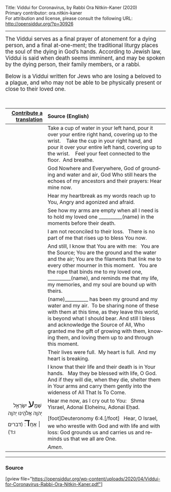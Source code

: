 <html>
<head></head>
<body>
Title: Viddui for Coronavirus, by Rabbi Ora Nitkin-Kaner (2020)<br />
Primary contributor: ora.nitkin-kaner<br />
For attribution and license, please consult the following URL: <a href="http://opensiddur.org/?p=30926">http://opensiddur.org/?p=30926</a>
<p />
<hr />

<div class="english" lang="en" style="font-size: 1.2em;">
The Viddui serves as a final prayer of atonement for a dying person, and a final at-one-ment; the traditional liturgy places the soul of the dying in God’s hands. According to Jewish law, Viddui is said when death seems imminent, and may be spoken by the dying person, their family members, or a rabbi. 

Below is a Viddui written for Jews who are losing a beloved to a plague, and who may not be able to be physically present or close to their loved one.
</div>

 

<table style="margin-left: auto;margin-right: auto;" class="draggable">
<thead><tr><th id="x" style="text-align: right;"><a href="/contributing/upload/">Contribute a translation</a></th><th style="text-align: left;">Source (English)</th></tr></thead>
<tbody>
<tr><td style="vertical-align:top;">
<div class="liturgy" lang="he">

</span></div></td>
 
<td style="vertical-align:top;">
<div class="english" lang="en">
<span class="instruction">Take a cup of water in your left hand, 
pour it over your entire right hand, covering up to the wrist.  
&nbsp;
Take the cup in your right hand, 
and pour it over your entire left hand, covering up to the wrist.  
&nbsp;
Feel your feet connected to the floor.  
And breathe.</span>  
</div></td></tr>


<tr><td style="vertical-align:top;">
<div class="liturgy" lang="he">

</span></div></td>
 
<td style="vertical-align:top;">
<div class="english" lang="en">
God Nowhere and Everywhere,
God of grounding and water and air,
God Who still hears the echoes of my ancestors and their prayers:
Hear mine now.
</div></td></tr>


<tr><td style="vertical-align:top;">
<div class="liturgy" lang="he">

</span></div></td>
 
<td style="vertical-align:top;">
<div class="english" lang="en">
Hear my heartbreak as my words reach up to You,
Angry and agonized and afraid. 
</div></td></tr>


<tr><td style="vertical-align:top;">
<div class="liturgy" lang="he">

</span></div></td>
 
<td style="vertical-align:top;">
<div class="english" lang="en">
See how my arms are empty 
when all I need is to hold my loved one <span class="instruction">__________(name)</span> 
in the moments before their death.
</div></td></tr>


<tr><td style="vertical-align:top;">
<div class="liturgy" lang="he">

</span></div></td>
 
<td style="vertical-align:top;">
<div class="english" lang="en">
I am not reconciled to their loss.  
There is no part of me that rises up to bless You now.
</div></td></tr>


<tr><td style="vertical-align:top;">
<div class="liturgy" lang="he">

</span></div></td>
 
<td style="vertical-align:top;">
<div class="english" lang="en">
And still, I know that You are with me:  
You are the Source; 
You are the ground and the water and the air; 
You are the filaments that link me to every other mourner in this moment.  
You are the rope that binds me to my loved one, <span class="instruction">__________(name)</span>, 
and reminds me that my life, my memories, and my soul are bound up with theirs.
</div></td></tr>


<tr><td style="vertical-align:top;">
<div class="liturgy" lang="he">

</span></div></td>
 
<td style="vertical-align:top;">
<div class="english" lang="en">
<span class="instruction">(name)__________</span> has been my ground and my water and my air.  
To be sharing none of these with them at this time, as they leave this world, 
is beyond what I should bear. 
And still I bless and acknowledge the Source of All, 
Who granted me the gift of growing with them, knowing them, 
and loving them up to and through this moment.
</div></td></tr>


<tr><td style="vertical-align:top;">
<div class="liturgy" lang="he">

</span></div></td>
 
<td style="vertical-align:top;">
<div class="english" lang="en">
Their lives were full.  My heart is full.  And my heart is breaking.
</div></td></tr>


<tr><td style="vertical-align:top;">
<div class="liturgy" lang="he">

</span></div></td>
 
<td style="vertical-align:top;">
<div class="english" lang="en">
I know that their life and their death is in Your hands.  
May they be blessed with life, O God.  
And if they will die, when they die, 
shelter them in Your arms and carry them gently into the wideness of All That Is To Come.
</div></td></tr>


<tr><td style="vertical-align:top;">
<div class="liturgy" lang="he">
&nbsp;
&nbsp;
שְׁמַ֖<span style="font-size: xx-large;">ע</span> יִשְׂרָאֵ֑ל יְהוָ֥ה אֱלֹהֵ֖ינוּ יְהוָ֥ה ׀ אֶחָֽ<span style="font-size: xx-large;">ד</span>׃ <span class="citation">(דברים ו:ד)</span> 
</span></div></td>
 
<td style="vertical-align:top;">
<div class="english" lang="en">
Hear me now, as I cry out to You:
&nbsp;
Shma Yisrael, Adonai Eloheinu, Adonai Eḥad.[foot]Deuteronomy 6:4.[/foot]<span style="font-size: xx-large;">&nbsp;</span>
Hear, O Israel, we who wrestle with God and with life and with loss:
God grounds us and carries us and reminds us that we all are One.
</div></td></tr>


<tr><td style="vertical-align:top;">
<div class="liturgy" lang="he">

</span></div></td>
 
<td style="vertical-align:top;">
<div class="english" lang="en">
<em>Amen</em>.
</div></td></tr>
</tbody></table>

<hr />

<h3>Source</h3>

[gview file="https://opensiddur.org/wp-content/uploads/2020/04/Viddui-for-Coronavirus-Rabbi-Ora-Nitkin-Kaner.pdf"]
</body>
</html>